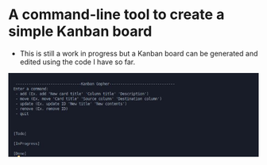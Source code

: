 # A command-line tool to create a simple Kanban board

- This is still a work in progress but a Kanban board can be generated and edited using the code I have so far.

![KanbanSS.jpg](https://github.com/AFinney1/go-kanban/blob/master/KanbanSS.jpg)